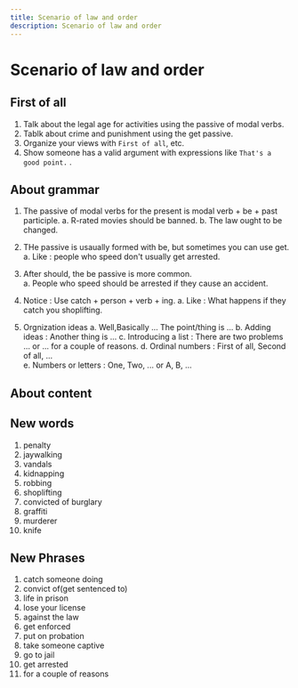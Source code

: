 ```yaml
---
title: Scenario of law and order
description: Scenario of law and order
---
```


# Scenario of law and order

## First of all

1. Talk about the legal age for activities using the passive of modal verbs.  
2. Tablk about crime and punishment using the get passive.  
3. Organize your views with `First of all`, etc.
5. Show someone has a valid argument with expressions like `That's a good point.` .

## About grammar

1. The passive of modal verbs for the present is modal verb + be + past participle.
    a. R-rated movies should be banned.
    b. The law ought to be changed.  

2. THe passive is usaually formed with be, but sometimes you can use get.  
    a. Like : people who speed don't usually get arrested.

3. After should, the be passive is more common.  
    a. People who speed should be arrested if they cause an accident.

4. Notice : Use catch + person + verb + ing.
    a. Like : What happens if they catch you shoplifting.

5. Orgnization ideas
    a. Well,Basically ... The point/thing is ...
    b. Adding ideas : Another thing is ...
    c. Introducing a list : There are two problems ... or ... for a couple of reasons.
    d. Ordinal numbers : First of all, Second of all, ...  
    e. Numbers or letters : One, Two, ... or A, B, ...

## About content

## New words

1. penalty
2. jaywalking
3. vandals
4. kidnapping
5. robbing
6. shoplifting
7. convicted of burglary
8. graffiti
9. murderer
10. knife

## New Phrases

1. catch someone doing
2. convict of(get sentenced to)
3. life in prison
4. lose your license
5. against the law
6. get enforced
7. put on probation
8. take someone captive
9. go to jail
10. get arrested
11. for a couple of reasons
